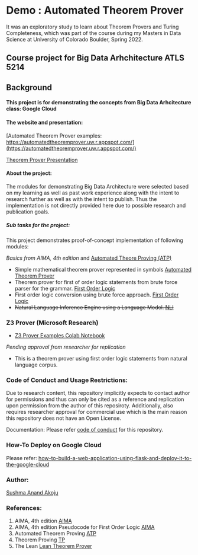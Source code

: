 # Demo : Automated Theorem Prover
It was an exploratory study to learn about Theorem Provers and Turing Completeness, which was part of the course during my Masters in Data Science at University of Colorado Boulder, Spring 2022.

## Course project for Big Data Arhchitecture ATLS 5214

## Background

#### This project is for demonstrating the concepts from Big Data Arhcitecture class: Google Cloud

#### The website and presentation:

[Automated Theorem Prover examples: https://automatedtheoremprover.uw.r.appspot.com/](https://automatedtheoremprover.uw.r.appspot.com/)

[ Theorem Prover Presentation](https://github.com/sushmaakoju/demo-automated-theorem-prover/blob/main/Theorem%20Prover.pdf)


#### About the project:

The modules for demonstrating Big Data Architecture were selected 
based on my learning as well as past work experience along with the intent to 
research further as well as with the intent to publish.
Thus the implementation is not directly provided here due to possible research and publication goals.

##### Sub tasks for the project:

This project demonstrates proof-of-concept implementation of following modules:

*Basics from AIMA, 4th edition* and <a href="https://www.cs.cmu.edu/~fp/courses/atp/"> Automated Theore Proving (ATP) </a>

- Simple mathematical theorem prover represented in symbols 
<a href="https://github.com/sushmaakoju/automated-theorem-prover/">Automated Theorem Prover</a>
- Theorem prover for first of order logic statements from brute force parser for the grammar. <a href="https://github.com/sushmaakoju/first-order-logic/tree/86cde01c6d03fa39e6cdd4b50c26339211e19adf"> First Order Logic</a>
- First order logic conversion using brute force approach. <a href="https://github.com/sushmaakoju/first-order-logic/tree/86cde01c6d03fa39e6cdd4b50c26339211e19adf"> First Order Logic</a></strike>
- <strike>Natural Language Inference Engine using a Language Model. <a href="https://github.com/sushmaakoju/natural-language-inference/tree/1d5445a27b401c772d78c0ca6113b8d3783f0780"> NLI</a> </strike>

### Z3 Prover (Microsoft Research)
- [Z3 Prover Examples Colab Notebook](https://github.com/sushmaakoju/demo-ATLS5214/blob/main/z3_prover_examples.ipynb)

*Pending approval from researcher for replication*
- This is a theorem prover using first order logic statements from natural language corpus.
### Code of Conduct and Usage Restrictions:

Due to research content, this repository implicitly expects to contact author for permissions and thus can only be cited as a reference and replication upon permission from the author of this reposiroty. Additionally, also requires researcher approval for commercial use which is the main reason this repository does not have an Open License.

Documentation: Please refer <a href="https://github.com/sushmaakoju/demo-ATLS5214/blob/main/CODE_OF_CONDUCT.md">code of conduct</a> for this repository.

### How-To Deploy on Google Cloud
Please refer: <a href="https://www.freecodecamp.org/news/how-to-build-a-web-application-using-flask-and-deploy-it-to-the-cloud-3551c985e492/">how-to-build-a-web-application-using-flask-and-deploy-it-to-the-google-cloud</a>

### Author:
[Sushma Anand Akoju](https://github.com/sushmaakoju/demo-ATLS5214)
### References:

1. AIMA, 4th edition <a href="http://aima.cs.berkeley.edu/"> AIMA </a>
2. AIMA, 4th edition Pseudocode for First Order Logic <a href="https://github.com/aimacode/aima-pseudocode"> AIMA </a>
3. Automated Theorem Proving <a href="https://www.cs.cmu.edu/~fp/courses/atp/"> ATP </a>
4. Theorem Proving <a href="https://isabelle.in.tum.de/coursematerial/PSV2009-1/"> TP </a>
5. The Lean <a href="https://leanprover.github.io/theorem_proving_in_lean/index.html">Lean Theorem Prover </a>

